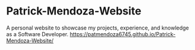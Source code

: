 # Patrick-Mendoza-Website
A personal website to showcase my projects, experience, and knowledge as a Software Developer.
https://patmendoza6745.github.io/Patrick-Mendoza-Website/
